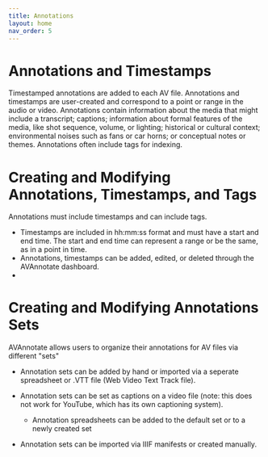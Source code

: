 ```yaml
---
title: Annotations
layout: home
nav_order: 5
---
```

# Annotations and Timestamps

Timestamped annotations are added to each AV file. Annotations and timestamps are user-created and correspond to a point or range in the audio or video. Annotations contain information about the media that might include a transcript; captions; information about formal features of the media, like shot sequence, volume, or lighting; historical or cultural context; environmental noises such as fans or car horns; or conceptual notes or themes. Annotations often include tags for indexing.

# Creating and Modifying Annotations, Timestamps, and Tags
Annotations must include timestamps and can include tags. 
- Timestamps are included in hh:mm:ss format and must have a start and end time. The start and end time can represent a range or be the same, as in a point in time.
- Annotations, timestamps can be added, edited, or deleted through the AVAnnotate dashboard.
- 
# Creating and Modifying Annotations Sets
AVAnnotate allows users to organize their annotations for AV files via different "sets" 
- Annotation sets can be added by hand or imported via a seperate spreadsheet or .VTT file (Web Video Text Track file). 
- Annotation sets can be set as captions on a video file (note: this does not work for YouTube, which has its own captioning system).

  - Annotation spreadsheets can be added to the default set or to a newly created set

- Annotation sets can be imported via IIIF manifests or created manually.
